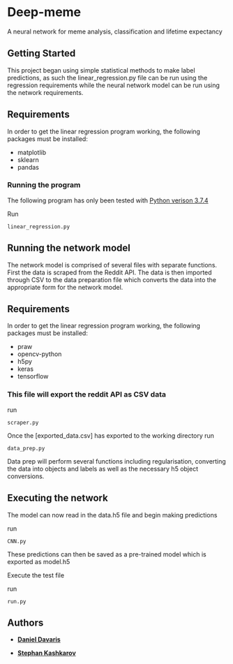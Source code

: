 # Deep-meme
A neural network for meme analysis, classification and lifetime expectancy 

## Getting Started

This project began using simple statistical methods to make label predictions, as such the linear_regression.py file can be run using the regression requirements while the neural network model can be run using the network requirements. 
## Requirements

In order to get the linear regression program working, the following packages must be installed:
  * matplotlib
  * sklearn
  * pandas


### Running the program

The following program has only been tested with [Python verison 3.7.4](https://www.python.org/downloads/release/python-374/) 

 Run 
```
linear_regression.py
```


## Running the network model

The network model is comprised of several files with separate functions. First the data is scraped from the Reddit API. The data is then imported through CSV to the data preparation file which converts the data into the appropriate form for the network model. 

## Requirements

In order to get the linear regression program working, the following packages must be installed:
  * praw
  * opencv-python
  * h5py
  * keras
  * tensorflow



### This file will export the reddit API as CSV data

run
```
scraper.py
```
Once the [exported_data.csv] has exported to the working directory run
```
data_prep.py
```
Data prep will perform several functions including regularisation, converting the data into objects and labels as well as the necessary h5 object conversions.


## Executing the network 
The model can now read in the data.h5 file and begin making predictions 

run
```
CNN.py
```

These predictions can then be saved as a pre-trained model which is exported as model.h5 

Execute the test file

run

```
run.py
```


## Authors

*   [**Daniel Davaris**](https://github.com/Daniel-Davaris)

*   [**Stephan Kashkarov** ](https://github.com/Stephan-kashkarov)
